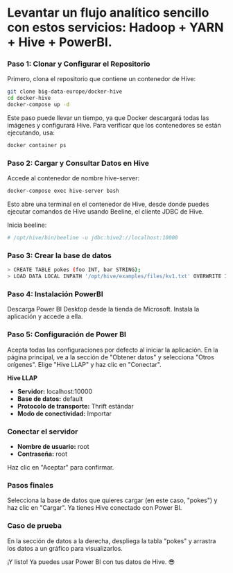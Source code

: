 
# Levantar un flujo analítico sencillo con estos servicios: Hadoop + YARN + Hive + PowerBI.

### Paso 1: Clonar y Configurar el Repositorio
Primero, clona el repositorio que contiene un contenedor de Hive:

```bash 
git clone big-data-europe/docker-hive 
cd docker-hive 
docker-compose up -d
```
Este paso puede llevar un tiempo, ya que Docker descargará todas las imágenes y configurará Hive. Para verificar que los contenedores se están ejecutando, usa:
```bash 
docker container ps
```

### Paso 2: Cargar y Consultar Datos en Hive

Accede al contenedor de nombre hive-server:
```bash 
docker-compose exec hive-server bash
```
Esto abre una terminal en el contenedor de Hive, desde donde puedes ejecutar comandos de Hive usando Beeline, el cliente JDBC de Hive.

Inicia beeline:
```bash 
# /opt/hive/bin/beeline -u jdbc:hive2://localhost:10000
```

### Paso 3: Crear la base de datos

```bash 
> CREATE TABLE pokes (foo INT, bar STRING);
> LOAD DATA LOCAL INPATH '/opt/hive/examples/files/kv1.txt' OVERWRITE INTO TABLE pokes;
```
### Paso 4: Instalación PowerBI
Descarga Power BI Desktop desde la tienda de Microsoft. Instala la aplicación y accede a ella.

### Paso 5: Configuración de Power BI

Acepta todas las configuraciones por defecto al iniciar la aplicación. En la página principal, ve a la sección de "Obtener datos" y selecciona "Otros orígenes". Elige "Hive LLAP" y haz clic en "Conectar".

**Hive LLAP**
- **Servidor:** localhost:10000 
- **Base de datos:** default 
- **Protocolo de transporte:** Thrift estándar 
- **Modo de conectividad:** Importar

### Conectar el servidor

- **Nombre de usuario:** root 
- **Contraseña:** root

Haz clic en "Aceptar" para confirmar.

### Pasos finales

Selecciona la base de datos que quieres cargar (en este caso, "pokes") y haz clic en "Cargar". Ya tienes Hive conectado con Power BI.

### Caso de prueba 
En la sección de datos a la derecha, despliega la tabla "pokes" y arrastra los datos a un gráfico para visualizarlos. 

¡Y listo! Ya puedes usar Power BI con tus datos de Hive. 😎
